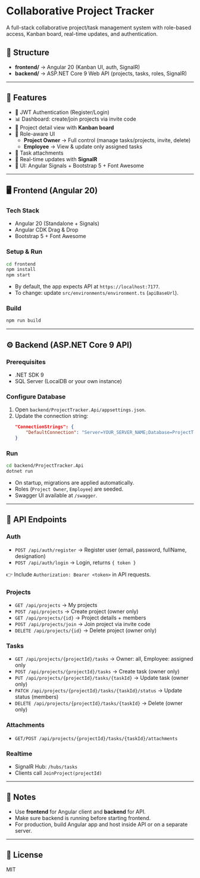# Collaborative Project Tracker  

A full-stack collaborative project/task management system with role-based access, Kanban board, real-time updates, and authentication.  

## 📂 Structure
- **frontend/** → Angular 20 (Kanban UI, auth, SignalR)  
- **backend/** → ASP.NET Core 9 Web API (projects, tasks, roles, SignalR)  

---

## 🚀 Features
- 🔑 JWT Authentication (Register/Login)  
- 📊 Dashboard: create/join projects via invite code  
- 📝 Project detail view with **Kanban board**  
- 👥 Role-aware UI  
  - **Project Owner** → Full control (manage tasks/projects, invite, delete)  
  - **Employee** → View & update only assigned tasks  
- 📎 Task attachments  
- 🔄 Real-time updates with **SignalR**  
- 🎨 UI: Angular Signals + Bootstrap 5 + Font Awesome  

---

## 🖥️ Frontend (Angular 20)

### Tech Stack
- Angular 20 (Standalone + Signals)  
- Angular CDK Drag & Drop  
- Bootstrap 5 + Font Awesome  

### Setup & Run
```bash
cd frontend
npm install
npm start
```

- By default, the app expects API at `https://localhost:7177`.  
- To change: update `src/environments/environment.ts` (`apiBaseUrl`).  

### Build
```bash
npm run build
```

---

## ⚙️ Backend (ASP.NET Core 9 API)

### Prerequisites
- .NET SDK 9  
- SQL Server (LocalDB or your own instance)  

### Configure Database
1. Open `backend/ProjectTracker.Api/appsettings.json`.  
2. Update the connection string:  
   ```json
   "ConnectionStrings": {
       "DefaultConnection": "Server=YOUR_SERVER_NAME;Database=ProjectTracker;Trusted_Connection=True;TrustServerCertificate=True"
   }
   ```

### Run
```bash
cd backend/ProjectTracker.Api
dotnet run
```

- On startup, migrations are applied automatically.  
- Roles (`Project Owner`, `Employee`) are seeded.  
- Swagger UI available at `/swagger`.  

---

## 🔐 API Endpoints

### Auth
- `POST /api/auth/register` → Register user (email, password, fullName, designation)  
- `POST /api/auth/login` → Login, returns `{ token }`  

👉 Include `Authorization: Bearer <token>` in API requests.  

### Projects
- `GET /api/projects` → My projects  
- `POST /api/projects` → Create project (owner only)  
- `GET /api/projects/{id}` → Project details + members  
- `POST /api/projects/join` → Join project via invite code  
- `DELETE /api/projects/{id}` → Delete project (owner only)  

### Tasks
- `GET /api/projects/{projectId}/tasks` → Owner: all, Employee: assigned only  
- `POST /api/projects/{projectId}/tasks` → Create task (owner only)  
- `PUT /api/projects/{projectId}/tasks/{taskId}` → Update task (owner only)  
- `PATCH /api/projects/{projectId}/tasks/{taskId}/status` → Update status (members)  
- `DELETE /api/projects/{projectId}/tasks/{taskId}` → Delete (owner only)  

### Attachments
- `GET/POST /api/projects/{projectId}/tasks/{taskId}/attachments`  

### Realtime
- SignalR Hub: `/hubs/tasks`  
- Clients call `JoinProject(projectId)`  

---

## 📌 Notes
- Use **frontend** for Angular client and **backend** for API.  
- Make sure backend is running before starting frontend.  
- For production, build Angular app and host inside API or on a separate server.  

---

## 📜 License
MIT
